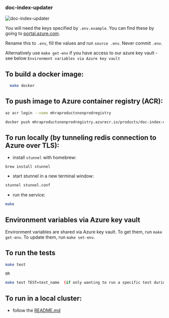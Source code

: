 ### doc-index-updater

![doc-index-updater](https://github.com/MHRA/products/workflows/doc-index-updater/badge.svg)

You will need the keys specified by `.env.example`.
You can find these by going to [portal.azure.com][azure portal].

Rename this to `.env`, fill the values and run `source .env`.
Never commit `.env`.

Alternatively use `make get-env` if you have access to our azure key vault - see below `Environment variables via Azure key vault`

## To build a docker image:

```bash
  make docker
```

## To push image to Azure container registry (ACR):

```bash
az acr login --name mhraproductsnonprodregistry

docker push mhraproductsnonprodregistry.azurecr.io/products/doc-index-updater
```

## To run locally (by tunneling redis connection to Azure over TLS):

- install `stunnel` with homebrew:

```
brew install stunnel
```

- start stunnel in a new terminal window:

```bash
stunnel stunnel.conf
```

- run the service:

```bash
make
```

## Environment variables via Azure key vault

Environment variables are shared via Azure key vault. To get them, run `make get-env`. To update them, run `make set-env`.

## To run the tests

```bash
make test

OR

make test TEST=test_name  (if only wanting to run a specific test during development)
```

## To run in a local cluster:

- follow the [README.md](./examples/local-cluster/README.md)

[azure portal]: https://portal.azure.com/
